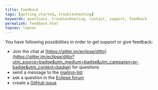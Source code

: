 ```yaml
---
title: Feedback
tags: [getting_started, troubleshooting]
keywords: questions, troubleshooting, contact, support, feedback
permalink: feedback.html
topnav: topnav
---
```


You have following possibilities in order to get support or give feedback:

* Join the chat at [https://gitter.im/eclipse/ditto](https://gitter.im/eclipse/ditto?utm_source=badge&utm_medium=badge&utm_campaign=pr-badge&utm_content=badge) for questions
* send a message to the [mailing-list](https://dev.eclipse.org/mailman/listinfo/ditto-dev)
* ask a question in the [Eclipse forum](https://www.eclipse.org/forums/index.php/f/364/)
* create a [GitHub issue](https://github.com/eclipse/ditto/issues)
